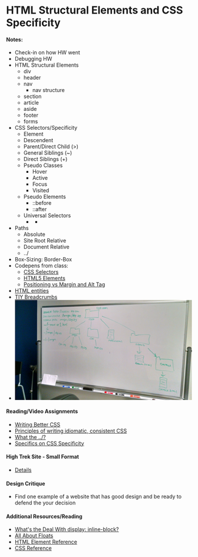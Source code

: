 # HTML Structural Elements and CSS Specificity

#### Notes:
- Check-in on how HW went
- Debugging HW
- HTML Structural Elements
    + div
    + header
    + nav
        * nav structure
    + section
    + article
    + aside
    + footer
    + forms
- CSS Selectors/Specificity
    + Element
    + Descendent 
    + Parent/Direct Child (>)
    + General Siblings (~)
    + Direct Siblings (+)
    + Pseudo Classes
        * Hover
        * Active
        * Focus
        * Visited
    + Pseudo Elements
        * ::before
        * ::after
    + Universal Selectors
        * *
- Paths
    + Absolute
    + Site Root Relative
    + Document Relative
    + ../
- Box-Sizing: Border-Box
- Codepens from class:
    + [CSS Selectors](http://codepen.io/abbylarner/pen/qOWBWd)
    + [HTML5 Elements](http://codepen.io/abbylarner/pen/MaggPq)
    + [Positioning vs Margin and Alt Tag](http://codepen.io/abbylarner/pen/Qbeeed)
- [HTML entities](http://dev.w3.org/html5/html-author/charref)
- [TIY Breadcrumbs](http://tiy.breadcrumbsqa.com/)
- ![Paths](images/paths.jpg)

#### Reading/Video Assignments
- [Writing Better CSS](http://adamkaplan.me/blog/write-better-css/)
- [Principles of writing idiomatic, consistent CSS](https://github.com/necolas/idiomatic-css)
- [What the ../?](http://900dpi.com/blog/Learn-HTML/What-the-Everything-you-ever-wanted-to-know-about-paths-on-the-web)
- [Specifics on CSS Specificity](https://css-tricks.com/specifics-on-css-specificity/)

#### High Trek Site - Small Format 
- [Details](assignments/high-trek-sm.md)

#### Design Critique
- Find one example of a website that has good design and be ready to defend the your decision

#### Additional Resources/Reading
- [What's the Deal With display: inline-block?](http://designshack.net/articles/css/whats-the-deal-with-display-inline-block/)
- [All About Floats](https://css-tricks.com/all-about-floats/)
- [HTML Element Reference](https://developer.mozilla.org/en-US/docs/Web/HTML/Element)
- [CSS Reference](https://developer.mozilla.org/en-US/docs/Web/CSS/Reference)


